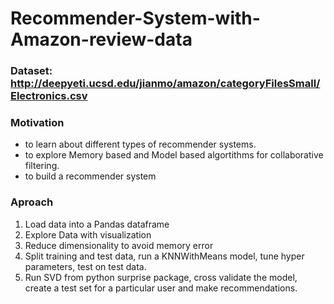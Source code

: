 # Recommender-System-with-Amazon-review-data
### Dataset: http://deepyeti.ucsd.edu/jianmo/amazon/categoryFilesSmall/Electronics.csv
### Motivation
- to learn about different types of recommender systems.
- to explore Memory based and Model based algortithms for collaborative filtering.
- to build a recommender system

### Aproach
1. Load data into a Pandas dataframe
2. Explore Data with visualization
3. Reduce dimensionality to avoid memory error
4. Split training and test data, run a KNNWithMeans model, tune hyper parameters, test on test data.
5. Run SVD from python surprise package, cross validate the model, create a test set for a particular user and make recommendations.
